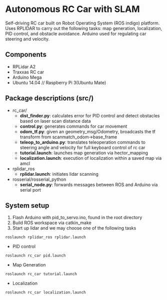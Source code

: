 # Autonomous RC Car with SLAM
Self-driving RC car built on Robot Operating System (ROS indigo) platform. Uses RPLIDAR  to carry out the following tasks: map generation, localization, PID control, and obstacle avoidance. Arduino used for regulating car steering and velocity.

## Components
- RPLidar A2
- Traxxas RC car
- Arduino Mega
- Ubuntu 14.04 // Raspberry Pi 3(Ubuntu Mate)

## Package descriptions (src/)
- rc_car/
  - **dist_finder.py**: calculates error for PID control and detect obstacles based on laser scan distance data
  - **control.py**: generates commands for car movement
  - **odom_tf.py**: given an geometry_msg/Odometry, broadcasts the tf transform from scanmatch_odom->base_frame
  - **teleop_to_arduino.py**: translates teleoperation commands to steering angle and velocity for full keyboard control of rc car
  - **tutorial.launch**: launches map generation via hector_mapping
  - **localization.launch**: execution of localization within a saved map via amcl
- rplidar_ros
  - **rplidar.launch**: initiates lidar scanning
- rosserial/rosserial_python
  - **serial_node.py**: forwards messages between ROS and Arduino via serial port

## System setup
1. Flash Arduino with pid_to_servo.ino, found in the root directory 
2. Build ROS workspace via catkin_make
3. Start up lidar and we may choose one of the following tasks
```
roslaunch rplidar_ros rplidar.launch
```
- PID control
```
roslaunch rc_car pid.launch
```
- Map Generation
```
roslaunch rc_car tutorial.launch
```
- Localization
```
roslaunch rc_car localization.launch
```
